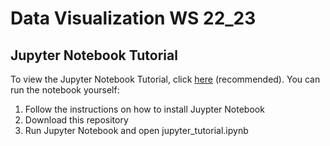 # Data Visualization WS 22_23

## Jupyter Notebook Tutorial
To view the Jupyter Notebook Tutorial, click [here](https://nbviewer.org/github/Jan-To/jupyter_tutorial/blob/main/jupyter_tutorial.ipynb) (recommended).
You can run the notebook yourself:
1. Follow the instructions on how to install Juypter Notebook
2. Download this repository
3. Run Jupyter Notebook and open jupyter_tutorial.ipynb